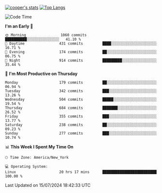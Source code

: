 [![cooper's stats](https://github-readme-stats-l2ak-km2n59e3j-coopjzs-projects.vercel.app/api?username=coopjz&count_private=true)](https://github.com/coopjz/github-readme-stats)
[![Top Langs](https://github-readme-stats-l2ak-km2n59e3j-coopjzs-projects.vercel.app/api/top-langs/?username=coopjz&count_private=true&langs_count=8&layout=compact&&hide=C)](https://github.com/coopjz/github-readme-stats)
<!--START_SECTION:waka-->
![Code Time](http://img.shields.io/badge/Code%20Time-88%20hrs%2017%20mins-blue)

**I'm an Early 🐤** 

```text
🌞 Morning                1060 commits        ██████████░░░░░░░░░░░░░░░   41.10 % 
🌆 Daytime                431 commits         ████░░░░░░░░░░░░░░░░░░░░░   16.71 % 
🌃 Evening                174 commits         ██░░░░░░░░░░░░░░░░░░░░░░░   06.75 % 
🌙 Night                  914 commits         █████████░░░░░░░░░░░░░░░░   35.44 % 
```
📅 **I'm Most Productive on Thursday** 

```text
Monday                   179 commits         ██░░░░░░░░░░░░░░░░░░░░░░░   06.94 % 
Tuesday                  342 commits         ███░░░░░░░░░░░░░░░░░░░░░░   13.26 % 
Wednesday                504 commits         █████░░░░░░░░░░░░░░░░░░░░   19.54 % 
Thursday                 684 commits         ███████░░░░░░░░░░░░░░░░░░   26.52 % 
Friday                   355 commits         ███░░░░░░░░░░░░░░░░░░░░░░   13.77 % 
Saturday                 238 commits         ██░░░░░░░░░░░░░░░░░░░░░░░   09.23 % 
Sunday                   277 commits         ███░░░░░░░░░░░░░░░░░░░░░░   10.74 % 
```


📊 **This Week I Spent My Time On** 

```text
🕑︎ Time Zone: America/New_York

💻 Operating System: 
Linux                    20 hrs 17 mins      █████████████████████████   100.00 % 
```


 Last Updated on 15/07/2024 18:42:33 UTC
<!--END_SECTION:waka-->
